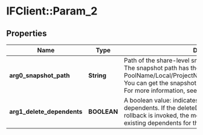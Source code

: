 # IFClient::Param_2

## Properties
Name | Type | Description | Notes
------------ | ------------- | ------------- | -------------
**arg0_snapshot_path** | **String** | Path of the share-level snapshot that has to be rolled back. The snapshot path has the format: PoolName/Local/ProjectName/ShareName@SnapshotName. You can get the snapshotPath from the listSnapshots API. For more information, see listSnapshots.  | 
**arg1_delete_dependents** | **BOOLEAN** | A boolean value: indicates whether to delete the snapshot dependents. If the deleteDependents is set to false and rollback is invoked, the method throws an error  if there are existing dependents for the snapshot.  | 


